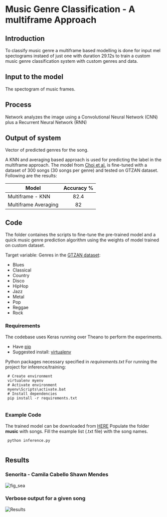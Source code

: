 # Music Genre Classification - A multiframe Approach

## Introduction

To classify music genre a multiframe based modelling is done for input mel spectograms instaed of just one with duration 29.12s to train a custom music genre classification system with custom genres and data. 
## Input to the model
The spectogram of music frames. 
## Process 
Network analyzes the image using a Convolutional Neural Network (CNN) plus a Recurrent Neural Network (RNN)

## Output of system
Vector of predicted genres for the song. 

A KNN and averaging based approach is used for predicting the label in the multiframe approach.
The model from [Choi et al.](https://github.com/keunwoochoi/music-auto_tagging-keras) is fine-tuned with a dataset of 300 songs (30 songs per genre) and tested on GTZAN dataset. Following are the results:

| Model         | Accuracy  %   | 
| ------------- |:-------------:| 
| Multiframe - KNN     | 82.4 | 
| Multiframe  Averaging      |  82    |



## Code 
The folder containes the scripts to fine-tune the pre-trained model and a quick music genre prediction algorithm using the weights of model trained on custom dataset. 

Target variable: Genres in the [GTZAN dataset](http://marsyasweb.appspot.com/download/data_sets/):

- Blues
- Classical
- Country
- Disco
- HipHop
- Jazz
- Metal
- Pop
- Reggae
- Rock

### Requirements

The codebase uses Keras running over Theano to perform the experiments. 
- Have [pip](https://pip.pypa.io/en/stable/installing/) 
- Suggested install: [virtualenv](https://virtualenv.pypa.io/en/stable/)

Python packages necessary specified in *requirements.txt* 
For running the project for inference/training:
```
 # Create environment
 virtualenv myenv
 # Activate environment
 myenv\Scripts\activate.bat
 # Install dependencies
 pip install -r requirements.txt
 
```

### Example Code
The trained model can be downloaded from [HERE](https://drive.google.com/file/d/15uRJjFRMQde0pakmlL_N-WXmTkBiR4Bn/view?usp=sharing)
Populate the folder **music** with songs. Fill the example list (.txt file) with the song names. 
```
 python inference.py
 
```

## Results

### Senorita - Camila Cabello Shawn Mendes 

![fig_sea](https://github.com/laishawadhwa//fidures/results.png) 


### Verbose output for a given song
![Results](https://github.com/jsalbert/Music-Genre-Classification-with-Deep-Learning/blob/master/figs/output.png?raw=true)


